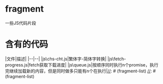 # fragment
一些JS代码片段

# 含有的代码

[//]: # (fragment-list)
|文件|描述|
|--|--|
|js\chs-cht.js|繁体字-简体字转换|
|js\fetch-progress.js|fetch获取下载进度|
|js\queue.js|按顺序同时执行n个promise，执行完继续加载新的内容，但是同时做多只能有n个在执行|[//]: # (fragment-list)
[//]: # (fragment-list)
